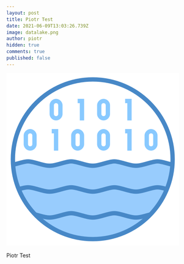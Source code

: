 ```yaml
---
layout: post
title: Piotr Test
date: 2021-06-09T13:03:26.739Z
image: datalake.png
author: piotr
hidden: true
comments: true
published: false
---
```

![](datalake.png)

Piotr Test